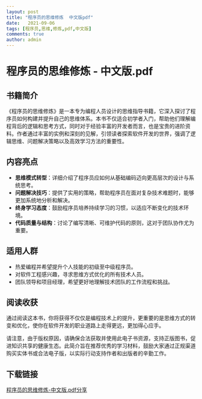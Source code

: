 ```yaml
---
layout: post
title: "程序员的思维修炼  中文版pdf"
date:   2021-09-06
tags: [程序员,思维,修炼,pdf,中文版]
comments: true
author: admin
---
```

# 程序员的思维修炼 - 中文版.pdf

## 书籍简介

《程序员的思维修炼》是一本专为编程人员设计的思维指导书籍，它深入探讨了程序员如何构建并提升自己的思维体系。本书不仅适合初学者入门，帮助他们理解编程背后的逻辑和思考方式，同时对于经验丰富的开发者而言，也是宝贵的进阶资料。作者通过丰富的实例和深刻的见解，引领读者探索软件开发的世界，强调了逻辑思维、问题解决策略以及高效学习方法的重要性。

## 内容亮点

- **思维模式转型**：详细介绍了程序员应如何从基础编码迈向更高层次的设计与系统思考。
- **问题解决技巧**：提供了实用的策略，帮助程序员在面对复杂技术难题时，能够更加系统地分析和解决。
- **终身学习态度**：鼓励程序员培养持续学习的习惯，以适应不断变化的技术环境。
- **代码质量与结构**：讨论了编写清晰、可维护代码的原则，这对于团队协作尤为重要。

## 适用人群

- 热爱编程并希望提升个人技能的初级至中级程序员。
- 对软件工程感兴趣，寻求思维方式优化的所有技术人员。
- 团队领导和项目经理，希望更好地理解技术团队的工作流程和挑战。

## 阅读收获

通过阅读这本书，你将获得不仅仅是编程技术上的提升，更重要的是思维方式的转变和优化，使你在软件开发的职业道路上走得更远，更加得心应手。

请注意，由于版权原因，请确保合法获取并使用此电子书资源，支持正版图书，促进知识共享的健康生态。此简介旨在推荐优秀的学习材料，鼓励大家通过正规渠道购买实体书或合法电子版，以实际行动支持作者和出版者的辛勤工作。

## 下载链接

[程序员的思维修炼-中文版.pdf分享](https://pan.quark.cn/s/e773b6264b48)